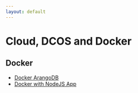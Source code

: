 ```yaml
---
layout: default
---
```

Cloud, DCOS and Docker
======================

Docker
------

- [Docker ArangoDB](cloud-docker-container.html)
- [Docker with NodeJS App](cloud-node-js-docker.html)

